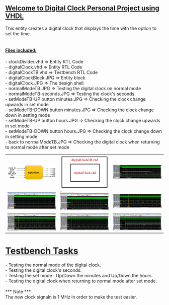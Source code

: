 <h2><u>Welcome to Digital Clock Personal Project using VHDL</u></h2>
<p>
This entity creates a digital clock that displays the time with the option to set the time.<br><br>
</p>
<h4><u>Files included:</u></h4>
<u></u>
<p>
- clockDivider.vhd  =>  Entity RTL Code<br>
- digitalClock.vhd    =>  Entity RTL Code<br>
- digitalClockTB.vhd  =>  Testbench RTL Code<br>
- digitalClockBlock.JPG  =>  Entity block<br>
- digitalClock.JPG  =>  The design shell<br>
- normalModeTB.JPG  =>  Testing the digital clock on normal mode<br>
- normalModeTB-seconds.JPG  =>  Testing the clock's seconds<br>
- setModeTB-UP button minutes.JPG  =>  Checking the clock change upwards in set mode<br>
- setModeTB-DOWN button minutes.JPG  =>  Checking the clock change down in setting mode<br>
- setModeTB-UP button hours.JPG  =>  Checking the clock change upwards in set mode<br>
- setModeTB-DOWN button hours.JPG  =>  Checking the clock change down in setting mode<br>
- back to normalModeTB.JPG  =>  Checking the digital clock when returning to normal mode after set mode<br>
</p>
<table>
    <tr>
            <td><img src="https://github.com/Matanlaza89/Digital-Clock/blob/main/images/digitalClockBlock.JPG" alt=""></td>
            <td><img src="https://github.com/Matanlaza89/Digital-Clock/blob/main/images/digitalClock.JPG" alt=""></td>
            <td><img src="https://github.com/Matanlaza89/Digital-Clock/blob/main/images/normalModeTB.JPG" alt=""></td>
     </tr>
     <tr>
            <td><img src="https://github.com/Matanlaza89/Digital-Clock/blob/main/images/normalModeTB-seconds.JPG" alt=""></td>
            <td><img src="https://github.com/Matanlaza89/Digital-Clock/blob/main/images/setModeTB-UP%20button%20minutes.JPG" alt=""></td>
            <td><img src="https://github.com/Matanlaza89/Digital-Clock/blob/main/images/setModeTB-DOWN%20button%20minutes.JPG" alt=""></td>
   	 </tr>
     <tr>
            <td><img src="https://github.com/Matanlaza89/Digital-Clock/blob/main/images/setModeTB-UP%20button%20hours.JPG" alt=""></td>
            <td><img src="https://github.com/Matanlaza89/Digital-Clock/blob/main/images/setModeTB-DOWN%20button%20hours.JPG" alt=""></td>
            <td><img src="https://github.com/Matanlaza89/Digital-Clock/blob/main/images/back%20to%20normalModeTB.JPG" alt=""></td>
   	 </tr>
</table>

<h1><u>Testbench Tasks</u></h1>
<p>
- Testing the normal mode of the digital clock.<br>
- Testing the digital clock's seconds.<br>
- Testing the set mode : Up/Down the minutes and Up/Down the hours.<br>
- Testing the digital clock when returning to normal mode after set mode.<br><br>
*** Note *** <br>The new clock signaln is 1 MHz in order to make the test easier.
</p>

